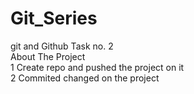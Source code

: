 # Git_Series
git and Github Task no. 2    
About The Project       
  1 Create repo and pushed the project on it    
  2 Commited changed on the project
